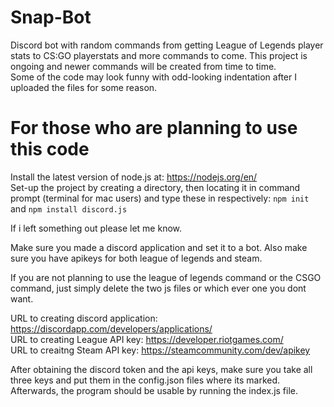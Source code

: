 # Snap-Bot
Discord bot with random commands from getting League of Legends player stats to CS:GO playerstats and more commands to come.
This project is ongoing and newer commands will be created from time to time.  
Some of the code may look funny with odd-looking indentation after I uploaded the files for some reason.

# For those who are planning to use this code
Install the latest version of node.js at: https://nodejs.org/en/  
Set-up the project by creating a directory, then locating it in command prompt (terminal for mac users) and type these in respectively:
`npm init` and `npm install discord.js`  

If i left something out please let me know.  

Make sure you made a discord application and set it to a bot.
Also make sure you have apikeys for both league of legends and steam.  
  
If you are not planning to use the league of legends command or the CSGO command, just simply delete the two js files or which ever one you dont want.

URL to creating discord application: https://discordapp.com/developers/applications/  
URL to creating League API key: https://developer.riotgames.com/  
URL to creaitng Steam API key: https://steamcommunity.com/dev/apikey  

After obtaining the discord token and the api keys, make sure you take all three keys and put them in the config.json files where its marked. Afterwards, the program should be usable by running the index.js file.
